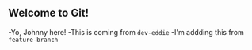 ## Welcome to Git!
-Yo, Johnny here!
-This is coming from `dev-eddie`
-I'm addding this from `feature-branch`